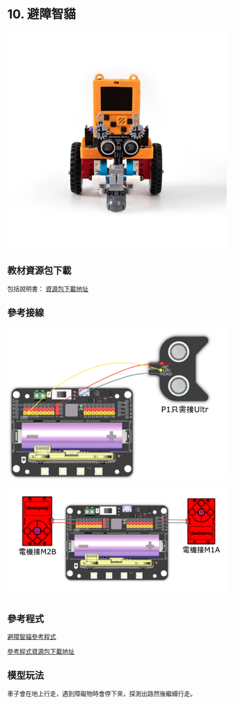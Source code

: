 # 10. 避障智貓

![](../../images/avoid1.jpg)

## 教材資源包下載

包括說明書： [資源包下載地址](https://bit.ly/AIHealthCareSetBuildingGuide)

## 參考接線

![](../../images/avoid_wire.png)

![](../../images/trace_wire2.png)

## 參考程式

[避障智貓參考程式](https://makecode.com/_eDEbk6C7yUjH)

[參考程式資源包下載地址](https://bit.ly/AIHealthCareSetHex)

## 模型玩法

車子會在地上行走，遇到障礙物時會停下來，探測出路然後繼續行走。

